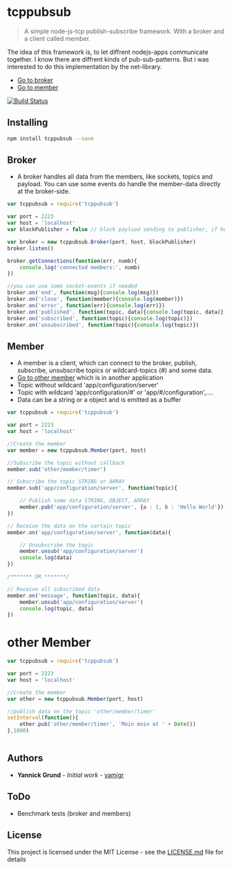 # tcppubsub

> A simple node-js-tcp publish-subscribe framework. With a broker and a client called member.

The idea of this framework is, to let diffrent nodejs-apps communicate together. I know there are diffrent kinds of pub-sub-patterns. But i was interested to do this implementation by the net-library.

* [Go to broker](#broker)
* [Go to member](#member)


[![Build Status](https://travis-ci.org/yamigr/tcppubsub.svg?branch=master)](https://travis-ci.org/yamigr/tcppubsub)

## Installing
```sh
npm install tcppubsub --save
```

<a name="broker"></a>

## Broker

* A broker handles all data from the members, like sockets, topics and payload. You can use some events do handle the member-data directly at the broker-side.

```js
var tcppubsub = require('tcppubsub')

var port = 2223
var host = 'localhost'
var blockPublisher = false // block payload sending to publisher, if he has subscribed the topic too

var broker = new tcppubsub.Broker(port, host, blockPublisher)
broker.listen() 

broker.getConnections(function(err, numb){
    console.log('connected members:', numb)
})

//you can use some socket-events if needed
broker.on('end', function(msg){console.log(msg)})
broker.on('close', function(member){console.log(member)})
broker.on('error', function(err){console.log(err)})
broker.on('published', function(topic, data){console.log(topic, data)})
broker.on('subscribed', function(topic){console.log(topic)})
broker.on('unsubscribed', function(topic){console.log(topic)})
```

<a name="member"></a>

## Member

* A member is a client, which can connect to the broker, publish, subscribe, unsubscribe topics or wildcard-topics (#) and some data.
* [Go to other member](#other) which is in another application
* Topic without wildcard 'app/configuration/server' 
* Topic with wildcard 'app/configuration/#' or 'app/#/configuration',....
* Data can be a string or a object and is emitted as a buffer

```js
var tcppubsub = require('tcppubsub')

var port = 2223
var host = 'localhost'

//Create the member
var member = new tcppubsub.Member(port, host)

//Subscribe the topic without callback
member.sub('other/member/timer')

// Subscribe the topic STRING or ARRAY
member.sub('app/configuration/server', function(topic){

    // Publish some data STRING, OBJECT, ARRAY
    member.pub('app/configuration/server', {a : 1, b : 'Hello World'})
})

// Receive the data on the certain topic
member.on('app/configuration/server', function(data){

    // Unsubscribe the topic
    member.unsub('app/configuration/server')
    console.log(data)
})

/******* OR *******/

// Receive all subscribed data
member.on('message', function(topic, data){
    member.unsub('app/configuration/server')
    console.log(topic, data)
})

```

<a name="other"></a>

# other Member
```js
var tcppubsub = require('tcppubsub')

var port = 2223
var host = 'localhost'

//Create the member
var other = new tcppubsub.Member(port, host)

//publish data on the topic 'other/member/timer'
setInterval(function(){
    other.pub('other/member/timer', 'Moin moin at ' + Date())
},1000)



```

## Authors

* **Yannick Grund** - *Initial work* - [yamigr](https://github.com/yamigr)

## ToDo

* Benchmark tests (broker and members)

## License

This project is licensed under the MIT License - see the [LICENSE.md](lib/LICENSE.md) file for details

